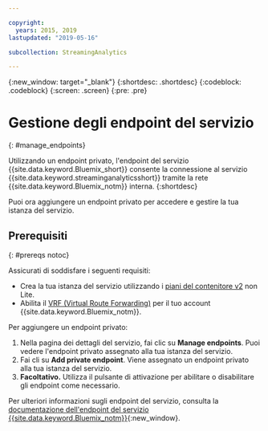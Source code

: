 ```yaml
---

copyright:
  years: 2015, 2019
lastupdated: "2019-05-16"

subcollection: StreamingAnalytics

---
```


<!-- Attribute definitions -->
{:new_window: target="_blank"}
{:shortdesc: .shortdesc}
{:codeblock: .codeblock}
{:screen: .screen}
{:pre: .pre}

# Gestione degli endpoint del servizio
{: #manage_endpoints}

Utilizzando un endpoint privato, l'endpoint del servizio {{site.data.keyword.Bluemix_short}} consente la connessione al servizio {{site.data.keyword.streaminganalyticsshort}} tramite la rete {{site.data.keyword.Bluemix_notm}} interna.
{:shortdesc}

Puoi ora aggiungere un endpoint privato per accedere e gestire la tua istanza del servizio.

## Prerequisiti
{: #prereqs notoc}

Assicurati di soddisfare i seguenti requisiti:
- Crea la tua istanza del servizio utilizzando i [piani del contenitore v2](/docs/services/StreamingAnalytics?topic=StreamingAnalytics-service_plans#service_plans) non Lite.
- Abilita il [VRF (Virtual Route Forwarding)](/docs/infrastructure/direct-link?topic=direct-link-overview-of-virtual-routing-and-forwarding-vrf-on-ibm-cloud#overview-of-virtual-routing-and-forwarding-vrf-on-ibm-cloud) per il tuo account {{site.data.keyword.Bluemix_notm}}.


Per aggiungere un endpoint privato:

1. Nella pagina dei dettagli del servizio, fai clic su **Manage endpoints**. Puoi vedere l'endpoint privato assegnato alla tua istanza del servizio.
2. Fai cli su **Add private endpoint**. Viene assegnato un endpoint privato alla tua istanza del servizio.
3. **Facoltativo.** Utilizza il pulsante di attivazione per abilitare o disabilitare gli endpoint come necessario.


Per ulteriori informazioni sugli endpoint del servizio, consulta la [documentazione dell'endpoint del servizio {{site.data.keyword.Bluemix_notm}}](/docs/services/service-endpoint?topic=service-endpoint-about#about){:new_window}.

